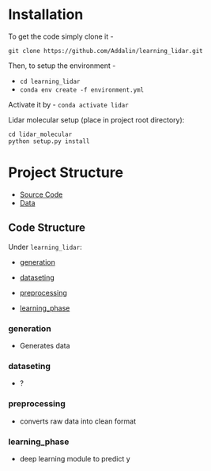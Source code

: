 # Installation

To get the code simply clone it - 

`git clone https://github.com/Addalin/learning_lidar.git`

Then, to setup the environment - 
- `cd learning_lidar`
- `conda env create -f environment.yml`

Activate it by -
`conda activate lidar`


Lidar molecular setup (place in project root directory):

    cd lidar_molecular    
    python setup.py install

# Project Structure

- [Source Code](code-structure)
- [Data]()



## Code Structure

Under `learning_lidar`:

- [generation](generation)

- [dataseting](dataseting)

- [preprocessing](preprocessing)

- [learning_phase](learning_phase)



### generation

- Generates data


### dataseting

- ?


### preprocessing

- converts raw data into clean format

### learning_phase

- deep learning module to predict y